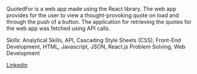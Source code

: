 QuotedFor is a web app made using the React library. The web app provides for the user to view a thought-provoking quote on load and through the push of a button. The application for retrieving the quotes for the web app was fetched using API calls.

Skills: Analytical Skills, API, Cascading Style Sheets (CSS), Front-End Development, HTML, Javascript, JSON, React.js Problem Solving, Web Development

[Linkedin](https://www.linkedin.com/in/ryangormican/)
